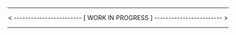 <hr>
<p align="center">
    < ------------------------ [ WORK IN PROGRESS ] ------------------------ >
</p>
<hr>
